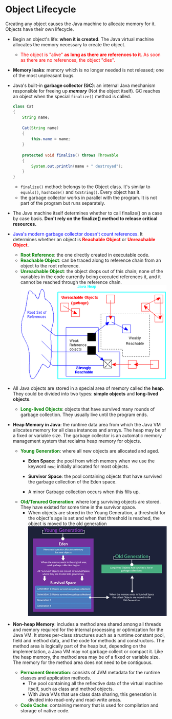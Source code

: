 # Object Lifecycle
Creating any object causes the Java machine to allocate memory for it. Objects have their own lifecycle.
* Begin an object's life: **when it is created**. The Java virtual machine allocates the memory necessary to create the object.
  - <font color="red">The object is "alive" **as long as there are references to it**. As soon as there are no references, the object "dies".</font>
* **Memory leaks**: memory which is no longer needed is not released; one of the most unpleasant bugs. 
* Java's built-in **garbage collector (GC)**: an internal Java mechanism responsible for freeing up **_memory_** (Not the object itself). 
GC reaches an object when the special `finalize()` method is called.
    ```java
    class Cat
    {
        String name;
    
        Cat(String name)
        {
            this.name = name;
        }
    
        protected void finalize() throws Throwable
        {
            System.out.println(name + " destroyed");
        }
    }
    ```
  - `finalize()` method: belongs to the Object class. It's similar to `equals()`, `hashCode()` and `toString()`. Every object has it.
  - the garbage collector works in parallel with the program. It is not part of the program but runs separately.
* The Java machine itself determines whether to call finalize() on a case by case basis. **Don't rely on the finalize() method to release critical resources.**

* <font color="blue">Java's modern garbage collector doesn't count references. </font>It determines whether an object is <font color="red">**Reachable Object**</font> or <font color="red">**Unreachable Object**</font>.
  - <font color="green">**Root Reference**</font>: the one directly created in executable code.
  - <font color="green">**Reachable Object**</font>: can be traced along to reference chain from an object to the root reference. 
  - <font color="green">**Unreachable Object**</font>: the object drops out of this chain; none of the variables in the code currently being executed references it, and it cannot be reached through the reference chain.
![](weakreach.gif)
* All Java objects are stored in a special area of memory called the **heap**. 
They could be divided into two types: **simple objects** and **long-lived objects**. 
  - <font color="green">**Long-lived Objects**</font>: objects that have survived many rounds of garbage collection. They usually live until the program ends.
  
* **Heap Memory in Java**: the runtime data area from which the Java VM allocates memory for all class instances and arrays. 
The heap may be of a fixed or variable size. The garbage collector is an automatic memory management system that reclaims heap memory for objects. 
  - <font color="green">**Young Generation**</font>: where all new objects are allocated and aged. 
    - **Eden Space**: the pool from which memory when we use the keyword `new`; initially allocated for most objects.
      
    - **Survivor Space**: the pool containing objects that have survived the garbage collection of the Eden space.

    - A minor Garbage collection occurs when this fills up. 
  - <font color="green">**Old/Tenured Generation**</font>: where long surviving objects are stored. They have existed for some time in the survivor space.
    - When objects are stored in the Young Generation, a threshold for the object's age is set and when that threshold is reached, the object is moved to the old generation
![](800.webp)
* **Non-heap Memory**: includes a method area shared among all threads and memory required for the internal processing or optimization for the Java VM. 
It stores per-class structures such as a runtime constant pool, field and method data, and the code for methods and constructors. The method area is logically part of the heap but, depending on the implementation, a Java VM may not garbage collect or compact it. 
Like the heap memory, the method area may be of a fixed or variable size. The memory for the method area does not need to be contiguous.
  - <font color="green">**Permanent Generation**</font>: consists of JVM metadata for the runtime classes and application methods. 
    - The pool containing all the reflective data of the virtual machine itself, 
  such as class and method objects. 
    - With Java VMs that use class data sharing, this generation is divided into read-only and read-write areas.
  - <font color="green">**Code Cache**</font>: containing memory that is used for compilation and storage of native code.
